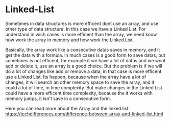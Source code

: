 # Linked-List

Sometimes in data structures is more efficent dont use an array, and use other type of data structure. In this case we have a Linked List. For understand in wich cases is more efficent than the array, we need know how work the array in memory and how work the Linked List.

Basically, the array work like a consecutive datas saves in memory, and it get the data with a formula. In much cases is a good form to save datas, but sometimes is not efficent, for example if we have a lot of datas and we wont add or delete it, use an array is a good choice. But the problem is if we will do a lot of changes like add or remove a data, in that case is more efficent use a Linked List.
Its happen, because when the array have a lot of changes, it will search an other memory space to save the array, and it could a lot of time, in time complexity. But make changes in the  Linked List could have a more efficent time complexity, because the it works with memory jumps, it isn't save in a consecutive form.

Here you can read more about the Array and the linked list: https://techdifferences.com/difference-between-array-and-linked-list.html
